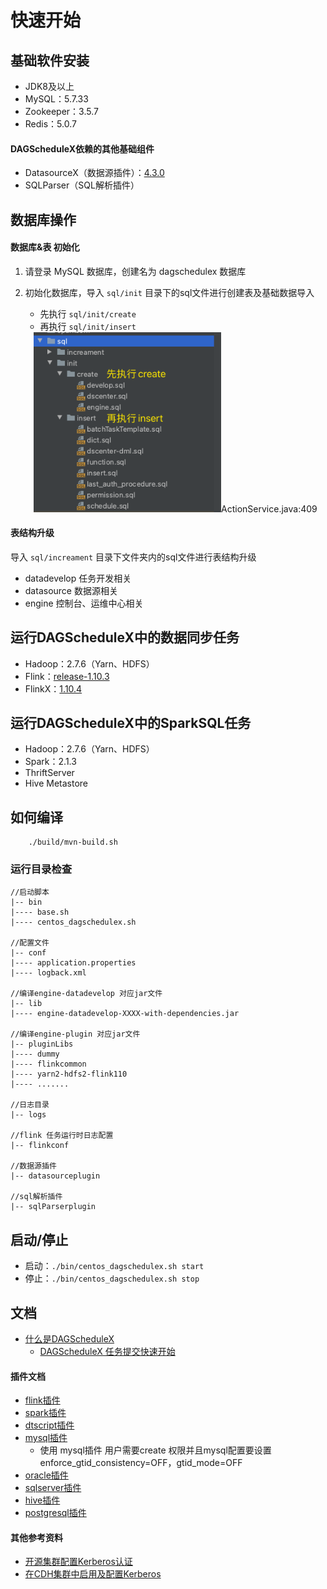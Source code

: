 # 快速开始

## 基础软件安装
 * JDK8及以上
* MySQL：5.7.33
* Zookeeper：3.5.7
* Redis：5.0.7

#### DAGScheduleX依赖的其他基础组件
* DatasourceX（数据源插件）：[4.3.0](https://github.com/DTStack/DatasourceX)
* SQLParser（SQL解析插件）

## 数据库操作
#### 数据库&表 初始化
1. 请登录 MySQL 数据库，创建名为 dagschedulex 数据库
2. 初始化数据库，导入 `sql/init` 目录下的sql文件进行创建表及基础数据导入
    * 先执行 `sql/init/create`
    * 再执行 `sql/init/insert`
    
    <div align=center> 
     <img src= ./sqlinit.jpg width=300 />ActionService.java:409
    </div>

#### 表结构升级
导入 `sql/increament` 目录下文件夹内的sql文件进行表结构升级
* datadevelop 任务开发相关
* datasource 数据源相关
* engine 控制台、运维中心相关


## 运行DAGScheduleX中的数据同步任务
* Hadoop：2.7.6（Yarn、HDFS）
* Flink：[release-1.10.3](https://github.com/apache/flink/releases/tag/release-1.10.3)
* FlinkX：[1.10.4](https://github.com/DTStack/flinkx/releases/tag/1.10.4)
    
## 运行DAGScheduleX中的SparkSQL任务
* Hadoop：2.7.6（Yarn、HDFS）
* Spark：2.1.3
* ThriftServer
* Hive Metastore

## 如何编译
```Shell
    ./build/mvn-build.sh
```

### 运行目录检查
```
//启动脚本
|-- bin 
|---- base.sh
|---- centos_dagschedulex.sh

//配置文件
|-- conf 
|---- application.properties
|---- logback.xml

//编译engine-datadevelop 对应jar文件
|-- lib 
|---- engine-datadevelop-XXXX-with-dependencies.jar

//编译engine-plugin 对应jar文件
|-- pluginLibs 
|---- dummy
|---- flinkcommon
|---- yarn2-hdfs2-flink110
|---- .......

//日志目录
|-- logs 

//flink 任务运行时日志配置
|-- flinkconf 

//数据源插件
|-- datasourceplugin

//sql解析插件 
|-- sqlParserplugin 
```

## 启动/停止
* 启动：`./bin/centos_dagschedulex.sh start`
* 停止：`./bin/centos_dagschedulex.sh stop`


## 文档
* [什么是DAGScheduleX](https://github.com/DTStack/DAGScheduleX/blob/master/docs/DAGScheduleX%20github.pdf)
    * [DAGScheduleX 任务提交快速开始](https://github.com/DTStack/DAGScheduleX/blob/master/docs/submit_CH.md)
    

#### 插件文档
* [flink插件](https://github.com/DTStack/DAGScheduleX/blob/master/docs/plugins/flink.md)
* [spark插件](https://github.com/DTStack/DAGScheduleX/blob/master/docs/plugins/spark_yarn.md)
* [dtscript插件](https://github.com/DTStack/DAGScheduleX/blob/master/docs/plugins/dtscript.md)
* [mysql插件](https://github.com/DTStack/DAGScheduleX/blob/master/docs/plugins/mysql.md)
  * 使用 mysql插件 用户需要create 权限并且mysql配置要设置 enforce_gtid_consistency=OFF，gtid_mode=OFF
* [oracle插件](https://github.com/DTStack/DAGScheduleX/blob/master/docs/plugins/oracle.md)
* [sqlserver插件](https://github.com/DTStack/DAGScheduleX/blob/master/docs/plugins/sqlserver.md)
* [hive插件](https://github.com/DTStack/DAGScheduleX/blob/master/docs/plugins/hive.md)
* [postgresql插件](https://github.com/DTStack/DAGScheduleX/blob/master/docs/plugins/postgresql.md)

#### 其他参考资料
* [开源集群配置Kerberos认证](https://github.com/DTStack/DAGScheduleX/blob/master/docs/hadoopWithKerberos.docx) 
* [在CDH集群中启用及配置Kerberos](https://github.com/DTStack/DAGScheduleX/blob/master/docs/chdWhithKerberos.docx) 

